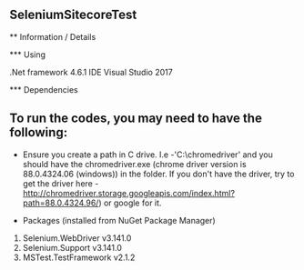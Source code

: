 SeleniumSitecoreTest
---------------------------------

** Information / Details

*** Using

.Net framework 4.6.1
IDE Visual Studio 2017

*** Dependencies 

To run the codes, you may need to have the following:
----------------------------------------------------------
- Ensure you create a path in C drive. I.e -'C:\chromedriver' and you should have the chromedriver.exe (chrome driver version is 88.0.4324.06 (windows)) in the folder. If you don't have the driver, try to get the driver here - http://chromedriver.storage.googleapis.com/index.html?path=88.0.4324.96/) or google for it.

- Packages (installed from NuGet Package Manager)
1. Selenium.WebDriver v3.141.0
2. Selenium.Support v3.141.0
3. MSTest.TestFramework v2.1.2
